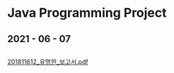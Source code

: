 # Java Programming Project

## 2021 - 06 - 07
## 
[201811612_유명한_보고서.pdf](https://github.com/yumyeonghan/javaProject/files/9845022/201811612_._.pdf)
